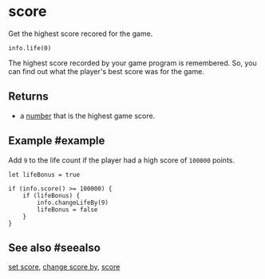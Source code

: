# score

Get the highest score recored for the game.

```sig
info.life(0)
```

The highest score recorded by your game program is remembered. So, you can find out what the player's best score was for the game.

## Returns

* a [number](/types/number) that is the highest game score.

## Example #example

Add `9` to the life count if the player had a high score of  `100000` points.

```blocks
let lifeBonus = true

if (info.score() >= 100000) {
    if (lifeBonus) {
        info.changeLifeBy(9)
        lifeBonus = false
    }
}
```

## See also #seealso

[set score](/reference/info/set-score),
[change score by](/reference/info/change-score-by),
[score](/reference/info/score)
